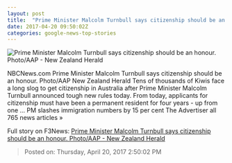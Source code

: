 ```yaml
---
layout: post
title:  "Prime Minister Malcolm Turnbull says citizenship should be an honour. Photo/AAP - New Zealand Herald"
date: 2017-04-20 09:50:02Z
categories: google-news-top-stories
---
```


![Prime Minister Malcolm Turnbull says citizenship should be an honour. Photo/AAP - New Zealand Herald](http://media.nzherald.co.nz/webcontent/image/jpg/201716/pm_1024x768.jpg)

NBCNews.com Prime Minister Malcolm Turnbull says citizenship should be an honour. Photo/AAP New Zealand Herald Tens of thousands of Kiwis face a long slog to get citizenship in Australia after Prime Minister Malcolm Turnbull announced tough new rules today. From today, applicants for citizenship must have been a permanent resident for four years - up from one ... PM slashes immigration numbers by 15 per cent The Advertiser all 765 news articles »


Full story on F3News: [Prime Minister Malcolm Turnbull says citizenship should be an honour. Photo/AAP - New Zealand Herald](http://www.f3nws.com/n/zAG4T)

> Posted on: Thursday, April 20, 2017 2:50:02 PM
